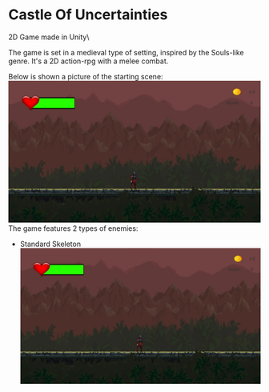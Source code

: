 # Castle Of Uncertainties
2D Game made in Unity\

The game is set in a medieval type of setting, inspired by the Souls-like genre. It's a 2D action-rpg with a melee combat. 

Below is shown a picture of the starting scene:
![alt text](https://github.com/Tatonta/CastleOfUncertainties/blob/d06c94390fcc54234c6661a7a9f4d3795e3d4fe3/starting%20scene.jpg)
The game features 2 types of enemies: 

- Standard Skeleton
![alt text](https://github.com/Tatonta/CastleOfUncertainties/blob/d06c94390fcc54234c6661a7a9f4d3795e3d4fe3/starting%20scene.jpg)
